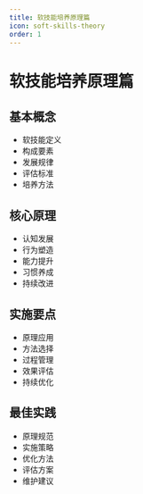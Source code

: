 ```yaml
---
title: 软技能培养原理篇
icon: soft-skills-theory
order: 1
---
```


# 软技能培养原理篇

## 基本概念
- 软技能定义
- 构成要素
- 发展规律
- 评估标准
- 培养方法

## 核心原理
- 认知发展
- 行为塑造
- 能力提升
- 习惯养成
- 持续改进

## 实施要点
- 原理应用
- 方法选择
- 过程管理
- 效果评估
- 持续优化

## 最佳实践
- 原理规范
- 实施策略
- 优化方法
- 评估方案
- 维护建议
